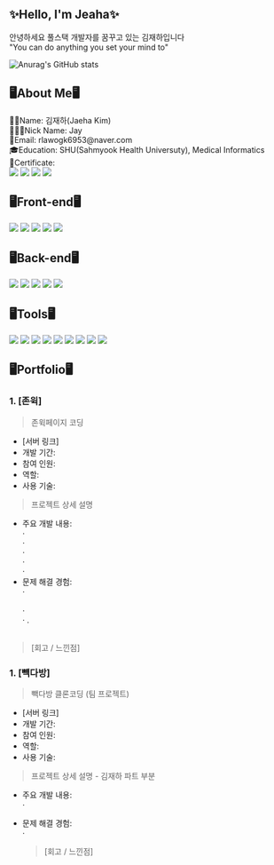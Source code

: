 <div>

<h2>✨Hello, I'm Jeaha✨</h2>
안녕하세요 풀스택 개발자를 꿈꾸고 있는 김재하입니다<br />
"You can do anything you set your mind to"<br />

![Anurag's GitHub stats](https://github-readme-stats.vercel.app/api?username=jjaehha&show_icons=true&theme=radical)

<h2>🖥️About Me🖥️</h2>
👦🏻Name: 김재하(Jaeha Kim)<br />
👨🏻‍💻Nick Name: Jay<br />
📧Email: rlawogk6953@naver.com<br />
🎓Education: SHU(Sahmyook Health Universuty), Medical Informatics<br />
🪪Certificate: <br />
<img src="https://img.shields.io/badge/Jay_1105-371D1E?style=flat&logo=kakaotalk&logoColor=FFCD00"/>
<img src="https://img.shields.io/badge/dev_jay1-E4405F?style=flat&logo=instagram&logoColor=white"/>
<img src="https://img.shields.io/badge/rlawogk6953@naver.com-03C75A?style=flat&logo=naver&logoColor=white"/>
<img src="https://img.shields.io/badge/rlawogk6953@gmail.com-EA4335?style=flat&logo=gmail&logoColor=white"/>

<h2>🖥️Front-end🖥️</h2>
<img src="https://img.shields.io/badge/HTML-E34F26?style=flat&logo=html5&logoColor=white"/>
<img src="https://img.shields.io/badge/CSS-1572B6?style=flat&logo=css3&logoColor=white"/>
<img src="https://img.shields.io/badge/JavaScript-F7DF1E?style=flat&logo=javascript&logoColor=white"/>
<img src="https://img.shields.io/badge/React-61DAFB?style=flat&logo=react&logoColor=white"/>
<img src="https://img.shields.io/badge/Node.RED-8F0000?style=flat&logo=nodered&logoColor=white"/>

<h2>🖥️Back-end🖥️</h2>
<img src="https://img.shields.io/badge/java-%23ED8B00.svg?style=flat&logo=java&logoColor=white"/>
<img src="https://img.shields.io/badge/Kotlin-7F52FF?style=flat&logo=kotlin&logoColor=white"/>
<img src="https://img.shields.io/badge/MySQL-4479A1?style=flat&logo=mysql&logoColor=white"/>
<img src="https://img.shields.io/badge/Oracle-F80000?style=flat&logo=oracle&logoColor=white"/>
<img src="https://img.shields.io/badge/Node.js-339933?style=flat&logo=nodedotjs&logoColor=white"/>


<h2>🖥️Tools🖥️</h2>
<img src="https://img.shields.io/badge/Git-F05032?style=flat&logo=git&logoColor=white"/>
<img src="https://img.shields.io/badge/GitHub-181717?style=flat&logo=github&logoColor=white"/>
<img src="https://img.shields.io/badge/Sourcetree-0052CC?style=flat&logo=sourcetree&logoColor=white"/>
<img src="https://img.shields.io/badge/Visual_Studio_Code-007ACC?style=flat&logo=visualstudiocode&logoColor=white"/>
<img src="https://img.shields.io/badge/Visual_Studio-5C2D91?style=flat&logo=visualstudio&logoColor=white"/>
<img src="https://img.shields.io/badge/IntelliJ_IDEA-000000?style=flat&logo=intellijidea&logoColor=white"/>
<img src="https://img.shields.io/badge/Arduino-00979D?style=flat&logo=arduino&logoColor=white"/>
<img src="https://img.shields.io/badge/Eclipse_IDE-2C2255?style=flat&logo=eclipseide&logoColor=white"/>
<img src="https://img.shields.io/badge/Android_Studio-3DDC84?style=flat&logo=androidstudio&logoColor=white"/>

<h2>🖥️Portfolio🖥️</h2>

### 1. [존윅]

> 존윅페이지 코딩

- [서버 링크]
- 개발 기간:
- 참여 인원:
- 역할:
- 사용 기술:

> 프로젝트 상세 설명<br>

- 주요 개발 내용: <br>
  · <br>
  · <br>
  · <br>
  · <br>
  · <br>
- 문제 해결 경험:<br>
  · <br><br>
  · <br>
  · .<br>
  <br>

> [회고 / 느낀점]

### 1. [뺵다방]

> 빽다방 클론코딩 (팀 프로젝트)

- [서버 링크]
- 개발 기간:
- 참여 인원:
- 역할:
- 사용 기술:

> 프로젝트 상세 설명 - 김재하 파트 부분<br>

- 주요 개발 내용: <br>
  ·
- 문제 해결 경험:<br>
  ·

  > [회고 / 느낀점]

</div>
